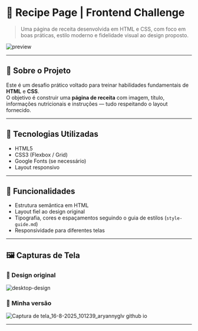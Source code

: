# 🍲 Recipe Page | Frontend Challenge

> Uma página de receita desenvolvida em HTML e CSS, com foco em boas práticas, estilo moderno e fidelidade visual ao design proposto.

![preview](https://github.com/user-attachments/assets/91287481-9c85-4efb-9945-c8d6e3bdd9db)


---

## 📌 Sobre o Projeto

Este é um desafio prático voltado para treinar habilidades fundamentais de **HTML** e **CSS**.  
O objetivo é construir uma **página de receita** com imagem, título, informações nutricionais e instruções — tudo respeitando o layout fornecido.

---

## 🧪 Tecnologias Utilizadas

- HTML5
- CSS3 (Flexbox / Grid)
- Google Fonts (se necessário)
- Layout responsivo

---

## 🎯 Funcionalidades

- Estrutura semântica em HTML  
- Layout fiel ao design original  
- Tipografia, cores e espaçamentos seguindo o guia de estilos (`style-guide.md`)  
- Responsividade para diferentes telas  

---

## 🖼️ Capturas de Tela

### 🔹 Design original
![desktop-design](https://github.com/user-attachments/assets/d3e17992-ddb3-4194-ae34-c9a078ebe842)


### 🔹 Minha versão
![Captura de tela_16-8-2025_101239_aryannyglv github io](https://github.com/user-attachments/assets/4e80df5a-286d-4605-8956-1713551f0aa1)

---
